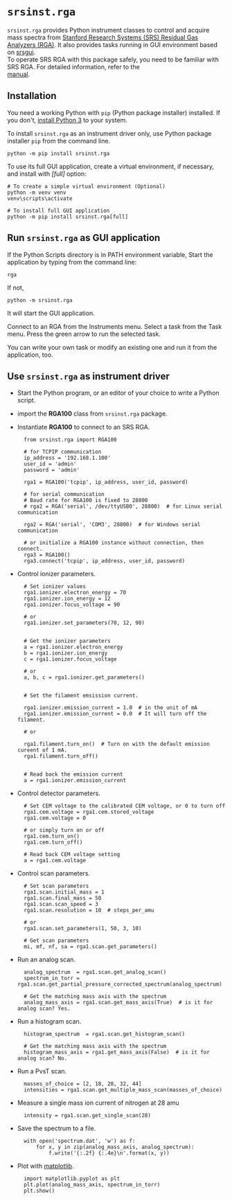 # `srsinst.rga`

`srsinst.rga` provides Python instrument classes to control and acquire mass spectra from 
[Stanford Research Systems (SRS) Residual Gas Analyzers (RGA)](https://thinksrs.com/products/rga.html).
It also provides tasks running in GUI environment based on [srsgui](https://pypi.org/project/srsgui/).  
To operate SRS RGA with this package safely, you need to be familiar with SRS RGA. 
For detailed information, refer to the  
[manual](https://thinksrs.com/downloads/pdfs/manuals/RGAm.pdf).

## Installation
You need a working Python with `pip` (Python package installer) installed. If you don't,
[install Python 3](https://realpython.com/installing-python/) to your system.

To install `srsinst.rga` as an instrument driver only, use Python package installer `pip` 
from the command line.

    python -m pip install srsinst.rga

To use its full GUI application, create a virtual environment, if necessary,
and install with *[full]* option:

    # To create a simple virtual environment (Optional)
    python -m venv venv
    venv\scripts\activate

    # To install full GUI application 
    python -m pip install srsinst.rga[full]


## Run `srsinst.rga` as GUI application
If the Python Scripts directory is in PATH environment variable,
Start the application by typing from the command line:

    rga

If not,

    python -m srsinst.rga

It will start the GUI application.

Connect to an RGA from the Instruments menu.
Select a task from the Task menu.
Press the green arrow to run the selected task. 

You can write your own task or modify an existing one and run it from the application, too.

## Use `srsinst.rga` as instrument driver
* Start the Python program, or an editor of your choice to write a Python script.
* import the **RGA100** class from `srsinst.rga` package.
* Instantiate **RGA100** to connect to an SRS RGA.

        from srsinst.rga import RGA100

        # for TCPIP communication
        ip_address = '192.168.1.100'
        user_id = 'admin'
        password = 'admin'

        rga1 = RGA100('tcpip', ip_address, user_id, password)

        # for serial communication
        # Baud rate for RGA100 is fixed to 28800
        # rga2 = RGA('serial', /dev/ttyUSB0', 28800)  # for Linux serial communication

        rga2 = RGA('serial', 'COM3', 28800)  # for Windows serial communication

        # or initialize a RGA100 instance without connection, then connect.
        rga3 = RGA100()
        rga3.connect('tcpip', ip_address, user_id, password)

* Control ionizer parameters.

        # Set ionizer values
        rga1.ionizer.electron_energy = 70
        rga1.ionizer.ion_energy = 12
        rga1.ionizer.focus_voltage = 90

        # or
        rga1.ionizer.set_parameters(70, 12, 90)


        # Get the ionizer parameters
        a = rga1.ionizer.electron_energy
        b = rga1.ionizer.ion_energy
        c = rga1.ionizer.focus_voltage

        # or
        a, b, c = rga1.ionizer.get_parameters()


        # Set the filament emsission current.

        rga1.ionizer.emission_current = 1.0  # in the unit of mA
        rga1.ionizer.emission_current = 0.0  # It will turn off the filament.

        # or

        rga1.filament.turn_on()  # Turn on with the default emission cureent of 1 mA.
        rga1.filament.turn_off()


        # Read back the emission current
        a = rga1.ionizer.emission_current

* Control detector parameters.

        # Set CEM voltage to the calibrated CEM voltage, or 0 to turn off
        rga1.cem.voltage = rga1.cem.stored_voltage
        rga1.cem.voltage = 0

        # or simply turn on or off
        rga1.cem.turn_on()
        rga1.cem.turn_off()

        # Read back CEM voltage setting
        a = rga1.cem.voltage

* Control scan parameters.

        # Set scan parameters
        rga1.scan.initial_mass = 1
        rga1.scan.final_mass = 50
        rga1.scan.scan_speed = 3
        rga1.scan.resolution = 10  # steps_per_amu

        # or
        rga1.scan.set_parameters(1, 50, 3, 10)

        # Get scan parameters
        mi, mf, nf, sa = rga1.scan.get_parameters()

* Run an analog scan.

        analog_spectrum  = rga1.scan.get_analog_scan()
        spectrum_in_torr = rga1.scan.get_partial_pressure_corrected_spectrum(analog_spectrum)

        # Get the matching mass axis with the spectrum
        analog_mass_axis = rga1.scan.get_mass_axis(True)  # is it for analog scan? Yes.

* Run a histogram scan.

        histogram_spectrum  = rga1.scan.get_histogram_scan()

        # Get the matching mass axis with the spectrum
        histogram_mass_axis = rga1.get_mass_axis(False)  # is it for analog scan? No.

* Run a PvsT scan.

        masses_of_choice = [2, 18, 28, 32, 44]
        intensities = rga1.scan.get_multiple_mass_scan(masses_of_choice)

* Measure a single mass ion current of nitrogen at 28 amu

        intensity = rga1.scan.get_single_scan(28)

* Save the spectrum to a file.

        with open('spectrum.dat', 'w') as f:
            for x, y in zip(analog_mass_axis, analog_spectrum):
                f.write('{:.2f} {:.4e}\n'.format(x, y))

* Plot with [matplotlib](https://matplotlib.org/stable/users/getting_started/).

        import matplotlib.pyplot as plt
        plt.plot(analog_mass_axis, spectrum_in_torr)
        plt.show()
